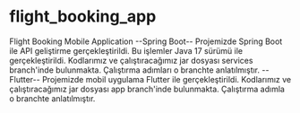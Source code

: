 # flight_booking_app
Flight Booking Mobile Application
--Spring Boot--
Projemizde Spring Boot ile API geliştirme gerçekleştirildi. Bu işlemler Java 17 sürümü ile gerçekleştirildi. Kodlarımız ve çalıştıracağımız jar dosyası services branch'inde bulunmakta. 
Çalıştırma adımları o branchte anlatılmıştır.
--Flutter--
Projemizde mobil uygulama Flutter ile gerçekleştirildi. Kodlarımız ve çalıştıracağımız jar dosyası app branch'inde bulunmakta.
Çalıştırma adımla o branchte anlatılmıştır.
